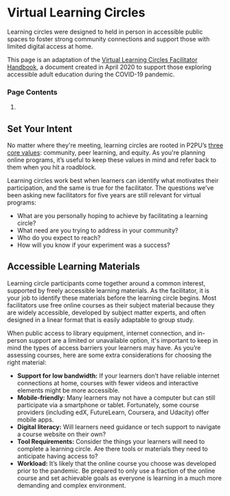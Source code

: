 # Virtual Learning Circles

Learning circles were designed to held in person in accessible public spaces to foster strong community connections and support those with limited digital access at home. 

This page is an adaptation of the [Virtual Learning Circles Facilitator Handbook](https://docs.google.com/document/d/1l5Y96YTPbXay1iDgKiFoD-uA2AixvJNt3a380L0yOWc/edit#), a document created in April 2020 to support those exploring accessible adult education during the COVID-19 pandemic.

### Page Contents

1. 
## Set Your Intent

No matter where they're meeting, learning circles are rooted in P2PU’s [three core values](https://www.p2pu.org/en/about): community, peer learning, and equity. As you're planning online programs, it’s useful to keep these values in mind and refer back to them when you hit a roadblock.

Learning circles work best when learners can identify what motivates their participation, and the same is true for the facilitator. The questions we’ve been asking new facilitators for five years are still relevant for virtual programs:

* What are you personally hoping to achieve by facilitating a learning circle? 
* What need are you trying to address in your community?
* Who do you expect to reach?
* How will you know if your experiment was a success?

## Accessible Learning Materials

Learning circle participants come together around a common interest, supported by freely accessible learning materials. As the facilitator, it is your job to identify these materials before the learning circle begins. Most facilitators use free online courses as their subject material because they are widely accessible, developed by subject matter experts, and often designed in a linear format that is easily adaptable to group study.

When public access to library equipment, internet connection, and in-person support are a limited or unavailable option, it's important to keep in mind the types of access barriers your learners may have. As you’re assessing courses, here are some extra considerations for choosing the right material:

* **Support for low bandwidth:** If your learners don’t have reliable internet connections at home, courses with fewer videos and interactive elements might be more accessible. 
* **Mobile-friendly:** Many learners may not have a computer but can still participate via a smartphone or tablet. Fortunately, some course providers \(including edX, FutureLearn, Coursera, and Udacity\) offer mobile apps.
* **Digital literacy:** Will learners need guidance or tech support to navigate a course website on their own? 
* **Tool Requirements:** Consider the things your learners will need to complete a learning circle. Are there tools or materials they need to anticipate having access to?
* **Workload:** It’s likely that the online course you choose was developed prior to the pandemic. Be prepared to only use a fraction of the online course and set achievable goals as everyone is learning in a much more demanding and complex environment.

